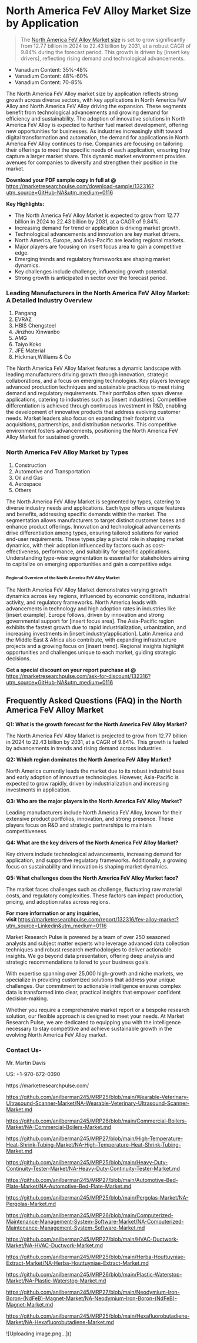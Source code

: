 <h1>North America FeV Alloy Market&nbsp;Size by Application</h1><blockquote><p>The <a href="https://marketresearchpulse.com/download-sample/132316?utm_source=GitHub-NA&amp;utm_medium=0116">North America FeV Alloy Market size</a> is set to grow significantly from 12.77 billion in 2024 to 22.43 billion by 2031, at a robust CAGR of 9.84% during the forecast period. This growth is driven by [insert key drivers], reflecting rising demand and technological advancements.</p></blockquote><ul><li>Vanadium Content: 35%-48%<li> Vanadium Content: 48%-60%<li> Vanadium Content: 70-85%</li></ul><p>The North America FeV Alloy market size by application reflects strong growth across diverse sectors, with key applications in North America FeV Alloy and North America FeV Alloy driving the expansion. These segments benefit from technological advancements and growing demand for efficiency and sustainability. The adoption of innovative solutions in North America FeV Alloy is expected to further fuel market development, offering new opportunities for businesses. As industries increasingly shift toward digital transformation and automation, the demand for applications in North America FeV Alloy continues to rise. Companies are focusing on tailoring their offerings to meet the specific needs of each application, ensuring they capture a larger market share. This dynamic market environment provides avenues for companies to diversify and strengthen their position in the market.</p><p><strong>Download your PDF sample copy in full at @ </strong><a href="https://marketresearchpulse.com/download-sample/132316?utm_source=GitHub-NA&amp;utm_medium=0116">https://marketresearchpulse.com/download-sample/132316?utm_source=GitHub-NA&amp;utm_medium=0116</a></p><p><strong>Key Highlights: </strong></p><ul><li>The North America FeV Alloy Market is expected to grow from 12.77 billion in 2024 to 22.43 billion by 2031, at a CAGR of 9.84%.</li><li>Increasing demand for trend or application is driving market growth.</li><li>Technological advancements and innovation are key market drivers.</li><li>North America, Europe, and Asia-Pacific are leading regional markets.</li><li>Major players are focusing on insert focus area to gain a competitive edge.</li><li>Emerging trends and regulatory frameworks are shaping market dynamics.</li><li>Key challenges include challenge, influencing growth potential.</li><li>Strong growth is anticipated in sector over the forecast period.</li></ul><h3>Leading Manufacturers in the North America FeV Alloy Market: A Detailed Industry Overview</h3><ol><li>Pangang</li><li>EVRAZ</li><li>HBIS Chengsteel</li><li>Jinzhou Xinwanbo</li><li>AMG</li><li>Taiyo Koko</li><li>JFE Material</li><li>Hickman,Williams & Co</li></ol><div class="flex max-w-full flex-col flex-grow"><div class="min-h-8 text-message flex w-full flex-col items-end gap-2 whitespace-normal break-words [.text-message+&amp;]:mt-5" dir="auto" data-message-author-role="assistant" data-message-id="fd8432e4-4910-450d-b182-61b7bfb0a01f" data-message-model-slug="gpt-4o"><div class="flex w-full flex-col gap-1 empty:hidden first:pt-[3px]"><div class="markdown prose w-full break-words dark:prose-invert light"><p>The North America FeV Alloy Market features a dynamic landscape with leading manufacturers driving growth through innovation, strategic collaborations, and a focus on emerging technologies. Key players leverage advanced production techniques and sustainable practices to meet rising demand and regulatory requirements. Their portfolios often span diverse applications, catering to industries such as [insert industries]. Competitive differentiation is achieved through continuous investment in R&amp;D, enabling the development of innovative products that address evolving customer needs. Market leaders also focus on expanding their footprint via acquisitions, partnerships, and distribution networks. This competitive environment fosters advancements, positioning the North America FeV Alloy Market for sustained growth.</p></div></div></div></div><h3>North America FeV Alloy Market by Types</h3><ol><li>Construction<li> Automotive and Transportation<li> Oil and Gas<li> Aerospace<li> Others</li></ol><div class="flex max-w-full flex-col flex-grow"><div class="min-h-8 text-message flex w-full flex-col items-end gap-2 whitespace-normal break-words [.text-message+&amp;]:mt-5" dir="auto" data-message-author-role="assistant" data-message-id="084470be-0bb7-4664-bddf-5156b4f41249" data-message-model-slug="gpt-4o-mini"><div class="flex w-full flex-col gap-1 empty:hidden first:pt-[3px]"><div class="markdown prose w-full break-words dark:prose-invert light"><p>The North America FeV Alloy Market is segmented by types, catering to diverse industry needs and applications. Each type offers unique features and benefits, addressing specific demands within the market. The segmentation allows manufacturers to target distinct customer bases and enhance product offerings. Innovation and technological advancements drive differentiation among types, ensuring tailored solutions for varied end-user requirements. These types play a pivotal role in shaping market dynamics, with their adoption influenced by factors such as cost-effectiveness, performance, and suitability for specific applications. Understanding type-wise segmentation is essential for stakeholders aiming to capitalize on emerging opportunities and gain a competitive edge.</p></div></div></div></div><h3><span style="font-size: 11px;">Regional Overview of the North America FeV Alloy Market</span></h3><div class="flex max-w-full flex-col flex-grow"><div class="min-h-8 text-message flex w-full flex-col items-end gap-2 whitespace-normal break-words [.text-message+&amp;]:mt-5" dir="auto" data-message-author-role="assistant" data-message-id="e9038762-ce64-4e30-91c9-9bd413514231" data-message-model-slug="gpt-4o-mini"><div class="flex w-full flex-col gap-1 empty:hidden first:pt-[3px]"><div class="markdown prose w-full break-words dark:prose-invert light"><p>The North America FeV Alloy Market demonstrates varying growth dynamics across key regions, influenced by economic conditions, industrial activity, and regulatory frameworks. North America leads with advancements in technology and high adoption rates in industries like [insert example]. Europe follows, driven by innovation and strong governmental support for [insert focus area]. The Asia-Pacific region exhibits the fastest growth due to rapid industrialization, urbanization, and increasing investments in [insert industry/application]. Latin America and the Middle East &amp; Africa also contribute, with expanding infrastructure projects and a growing focus on [insert trend]. Regional insights highlight opportunities and challenges unique to each market, guiding strategic decisions.</p></div></div></div></div><p><strong>Get a special discount on your report purchase at @ </strong><a href="https://marketresearchpulse.com/ask-for-discount/132316?utm_source=GitHub-NA&amp;utm_medium=0116">https://marketresearchpulse.com/ask-for-discount/132316?utm_source=GitHub-NA&amp;utm_medium=0116</a></p><h2>Frequently Asked Questions (FAQ) in the North America FeV Alloy Market</h2><p><strong>Q1: What is the growth forecast for the North America FeV Alloy Market?</strong></p><p>The North America FeV Alloy Market is projected to grow from 12.77 billion in 2024 to 22.43 billion by 2031, at a CAGR of 9.84%. This growth is fueled by advancements in trends and rising demand across industries.</p><p><strong>Q2: Which region dominates the North America FeV Alloy Market?</strong></p><p>North America currently leads the market due to its robust industrial base and early adoption of innovative technologies. However, Asia-Pacific is expected to grow rapidly, driven by industrialization and increasing investments in application.</p><p><strong>Q3: Who are the major players in the North America FeV Alloy Market?</strong></p><p>Leading manufacturers include North America FeV Alloy, known for their extensive product portfolios, innovation, and strong presence. These players focus on R&amp;D and strategic partnerships to maintain competitiveness.</p><p><strong>Q4: What are the key drivers of the North America FeV Alloy Market?</strong></p><p>Key drivers include technological advancements, increasing demand for application, and supportive regulatory frameworks. Additionally, a growing focus on sustainability and innovation is shaping market dynamics.</p><p><strong>Q5: What challenges does the North America FeV Alloy Market face?</strong></p><p>The market faces challenges such as challenge, fluctuating raw material costs, and regulatory complexities. These factors can impact production, pricing, and adoption rates across regions.</p><p><strong>For more information or any inquiries, visit&nbsp;</strong><a href="https://marketresearchpulse.com/report/132316/fev-alloy-market?utm_source=Linkedin&utm_medium=0116">https://marketresearchpulse.com/report/132316/fev-alloy-market?utm_source=Linkedin&utm_medium=0116</a></p><p>Market Research Pulse is powered by a team of over 250 seasoned analysts and subject matter experts who leverage advanced data collection techniques and robust research methodologies to deliver actionable insights. We go beyond data presentation, offering deep analysis and strategic recommendations tailored to your business goals.</p><p>With expertise spanning over 25,000 high-growth and niche markets, we specialize in providing customized solutions that address your unique challenges. Our commitment to actionable intelligence ensures complex data is transformed into clear, practical insights that empower confident decision-making.</p><p>Whether you require a comprehensive market report or a bespoke research solution, our flexible approach is designed to meet your needs. At Market Research Pulse, we are dedicated to equipping you with the intelligence necessary to stay competitive and achieve sustainable growth in the evolving North America FeV Alloy market.</p><h3><strong>Contact Us-</strong></h3><p>Mr. Martin Davis</p><p>US: +1-970-672-0390</p><p>https://marketresearchpulse.com/</p><p><a href="https://github.com/anilberman245/MRP25/blob/main/Wearable-Veterinary-Ultrasound-Scanner-Market/NA-Wearable-Veterinary-Ultrasound-Scanner-Market.md">https://github.com/anilberman245/MRP25/blob/main/Wearable-Veterinary-Ultrasound-Scanner-Market/NA-Wearable-Veterinary-Ultrasound-Scanner-Market.md</a></p><p><a href="https://github.com/anilberman245/MRP26/blob/main/Commercial-Boilers-Market/NA-Commercial-Boilers-Market.md">https://github.com/anilberman245/MRP26/blob/main/Commercial-Boilers-Market/NA-Commercial-Boilers-Market.md</a></p><p><a href="https://github.com/anilberman245/MRP27/blob/main/High-Temperature-Heat-Shrink-Tubing-Market/NA-High-Temperature-Heat-Shrink-Tubing-Market.md">https://github.com/anilberman245/MRP27/blob/main/High-Temperature-Heat-Shrink-Tubing-Market/NA-High-Temperature-Heat-Shrink-Tubing-Market.md</a></p><p><a href="https://github.com/anilberman245/MRP25/blob/main/Heavy-Duty-Continuity-Tester-Market/NA-Heavy-Duty-Continuity-Tester-Market.md">https://github.com/anilberman245/MRP25/blob/main/Heavy-Duty-Continuity-Tester-Market/NA-Heavy-Duty-Continuity-Tester-Market.md</a></p><p><a href="https://github.com/anilberman245/MRP27/blob/main/Automotive-Bed-Plate-Market/NA-Automotive-Bed-Plate-Market.md">https://github.com/anilberman245/MRP27/blob/main/Automotive-Bed-Plate-Market/NA-Automotive-Bed-Plate-Market.md</a></p><p><a href="https://github.com/anilberman245/MRP25/blob/main/Pergolas-Market/NA-Pergolas-Market.md">https://github.com/anilberman245/MRP25/blob/main/Pergolas-Market/NA-Pergolas-Market.md</a></p><p><a href="https://github.com/anilberman245/MRP26/blob/main/Computerized-Maintenance-Management-System-Software-Market/NA-Computerized-Maintenance-Management-System-Software-Market.md">https://github.com/anilberman245/MRP26/blob/main/Computerized-Maintenance-Management-System-Software-Market/NA-Computerized-Maintenance-Management-System-Software-Market.md</a></p><p><a href="https://github.com/anilberman245/MRP27/blob/main/HVAC-Ductwork-Market/NA-HVAC-Ductwork-Market.md">https://github.com/anilberman245/MRP27/blob/main/HVAC-Ductwork-Market/NA-HVAC-Ductwork-Market.md</a></p><p><a href="https://github.com/anilberman245/MRP25/blob/main/Herba-Houttuyniae-Extract-Market/NA-Herba-Houttuyniae-Extract-Market.md">https://github.com/anilberman245/MRP25/blob/main/Herba-Houttuyniae-Extract-Market/NA-Herba-Houttuyniae-Extract-Market.md</a></p><p><a href="https://github.com/anilberman245/MRP26/blob/main/Plastic-Waterstop-Market/NA-Plastic-Waterstop-Market.md">https://github.com/anilberman245/MRP26/blob/main/Plastic-Waterstop-Market/NA-Plastic-Waterstop-Market.md</a></p><p><a href="https://github.com/anilberman245/MRP27/blob/main/Neodymium-Iron-Boron-(NdFeB)-Magnet-Market/NA-Neodymium-Iron-Boron-(NdFeB)-Magnet-Market.md">https://github.com/anilberman245/MRP27/blob/main/Neodymium-Iron-Boron-(NdFeB)-Magnet-Market/NA-Neodymium-Iron-Boron-(NdFeB)-Magnet-Market.md</a></p><p><a href="https://github.com/anilberman245/MRP25/blob/main/Hexafluorobutadiene-Market/NA-Hexafluorobutadiene-Market.md">https://github.com/anilberman245/MRP25/blob/main/Hexafluorobutadiene-Market/NA-Hexafluorobutadiene-Market.md</a></p>
![Uploading image.png…]()
